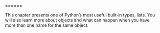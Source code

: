 ======

This chapter presents one of Python’s most useful built-in types, lists. You will also learn more about objects and what can happen when you have more than one name for the same object.

